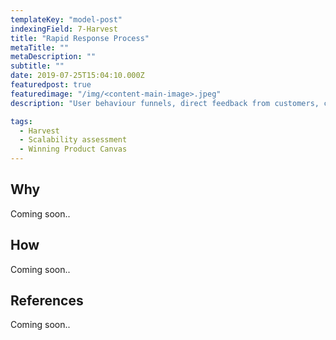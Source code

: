 ```yaml
---
templateKey: "model-post"
indexingField: 7-Harvest
title: "Rapid Response Process"
metaTitle: ""
metaDescription: ""
subtitle: ""
date: 2019-07-25T15:04:10.000Z
featuredpost: true
featuredimage: "/img/<content-main-image>.jpeg"
description: "User behaviour funnels, direct feedback from customers, competitor insider information analysis, analysis of market trends."

tags:
  - Harvest
  - Scalability assessment
  - Winning Product Canvas
---
```



## Why
Coming soon..

## How
Coming soon..

## References
Coming soon..

